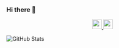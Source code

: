 ### Hi there 👋

<!--
**Raumo0/Raumo0** is a ✨ _special_ ✨ repository because its `README.md` (this file) appears on your GitHub profile.

Here are some ideas to get you started:

- 🔭 I’m currently working on ...
- 🌱 I’m currently learning ...
- 👯 I’m looking to collaborate on ...
- 🤔 I’m looking for help with ...
- 💬 Ask me about ...
- 📫 How to reach me: ...
- 😄 Pronouns: ...
- ⚡ Fun fact: ...
-->

<p align="center">
  <a href="https://twitter.com/Raumo0">
    <img src="https://img.shields.io/badge/twitter-%231DA1F2.svg?&style=for-the-badge&logo=twitter&logoColor=white" height=25>
  </a>
  <a href="https://www.linkedin.com/in/dharapko">
    <img src="https://img.shields.io/badge/linkedin-%230077B5.svg?&style=for-the-badge&logo=linkedin&logoColor=white" height=25>
  </a>
</p>

<img src="https://github-readme-stats.vercel.app/api?username=raumo0&show_icons=true&count_private=true&theme=dracula&include_all_commits=true" alt="GitHub Stats" />
<!-- 
https://github-readme-stats.vercel.app/api?username=raumo0&show_icons=true&count_private=true&title_color=000000&text_color=bbbbbb&icon_color=ffffff&bg_color=aaaaaa&include_all_commits=true -->


<!-- <img src="https://github-readme-stats.vercel.app/api/top-langs/?username=raumo0&layout=compact&theme=dracula&langs_count=6" alt="Most Used Languages" /> -->
